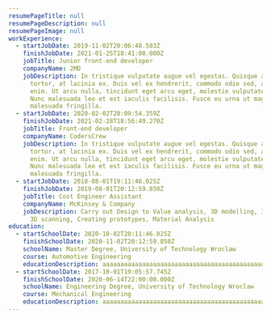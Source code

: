 ```yaml
---
resumePageTitle: null
resumePageDescription: null
resumePageImage: null
workExperience:
  - startJobDate: 2019-11-02T20:06:48.583Z
    finishJobDate: 2021-01-25T18:41:00.000Z
    jobTitle: Junior front-end developer
    companyName: 2MD
    jobDescription: In tristique vulputate augue vel egestas. Quisque ac imperdiet
      tortor, at lacinia ex. Duis vel ex hendrerit, commodo odio sed, aliquam
      enim. Ut arcu nulla, tincidunt eget arcu eget, molestie vulputate nisi.
      Nunc malesuada leo et est iaculis facilisis. Fusce eu urna ut magna
      malesuada fringilla.
  - startJobDate: 2020-02-02T20:09:54.359Z
    finishJobDate: 2021-02-28T18:56:49.270Z
    jobTitle: Front-end developer
    companyName: CodersCrew
    jobDescription: In tristique vulputate augue vel egestas. Quisque ac imperdiet
      tortor, at lacinia ex. Duis vel ex hendrerit, commodo odio sed, aliquam
      enim. Ut arcu nulla, tincidunt eget arcu eget, molestie vulputate nisi.
      Nunc malesuada leo et est iaculis facilisis. Fusce eu urna ut magna
      malesuada fringilla.
  - startJobDate: 2018-08-01T19:11:46.025Z
    finishJobDate: 2019-08-01T20:12:59.850Z
    jobTitle: Cost Engineer Assistant
    companyName: McKinsey & Company
    jobDescription: Carry out Design to Value analysis, 3D modelling, 3D printing,
      3D scanning, Creating prototypes, Material Analysis
education:
  - startSchoolDate: 2020-10-02T20:11:46.025Z
    finishSchoolDate: 2020-11-02T20:12:59.850Z
    schoolName: Master Degree, University of Technology Wroclaw
    course: Automotive Engineering
    educationDescription: aaaaaaaaaaaaaaaaaaaaaaaaaaaaaaaaaaaaaaaaaaaaaaaaaaaaaaaaaaaaaaaaaaaaaaaaaaaaaaaaaaaaaaaaaaaaaaaaaaaaaaaaaaaaaaaaaaaaaaaaaaaaaaaaaaaaaaaaaaaaaaaaaaaaaaaaaaaaaaaaaaaaaaaaaaaaaaaaaaaaaaaaaaaaaaaaaaaaaaaaaaaaaaaaaaaaaaaaaaaaaaaaaaaaaaaaaaaaaaaaaaaaaaaaaaaaaaaaaaaaaaaaaaaaaaaaaaaaaaaaaaaaaaaaaaaaaaaaaaaaaaaaaaaaaaaaaaaaaaaaaaaaaaaaaaaaaaaaaaaa
  - startSchoolDate: 2017-10-01T19:05:57.745Z
    finishSchoolDate: 2020-06-14T22:00:00.000Z
    schoolName: Engineering Degree, University of Technology Wroclaw
    course: Mechanical Engineering
    educationDescription: aaaaaaaaaaaaaaaaaaaaaaaaaaaaaaaaaaaaaaaaaaaaaaaaaaaaaaaaaaaaaaaaaaaaaaaaaaaaaaaaaaaaaaaaaaaaaaaaaaaaaaaaaaaaaaaaaaaaaaaaaaaaaaaaaaaaaaaaaaaaaaaaaaaaaaaaaaaaaaaaaaaaaaaaaaaaaaaaaaaaaaaaaaaaaaaaaaaaaaaaaaaaaaaaaaaaaaaaaaaaaaaaaaaaaaaaaaaaaaaaaaaaaaaaaaaaaaaaaaaaaaaaaaaaaaaaaaaaaaaaaaaaaaaaaaaaaaaaaaaaaaaaaaaaaaaaaaaaaaaaaaaaaaaaaaaaaaaaaaaaaaaaaaaaaaaaaaaaaaaaaaaaaaaaaaaaaaaaaaaaaaaaaaaaaaaaaaaaaaaaaaaaaaaaaaaaaaaaaaaaaaaaaaaaaaaaaaaaaaaaaaaaa
---
```

